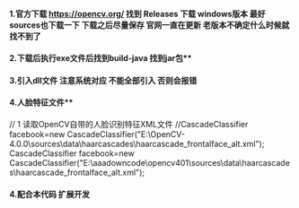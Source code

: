 #### 1.官方下载 https://opencv.org/ 找到 Releases 下载 windows版本 最好 sources也下载一下  下载之后尽量保存 官网一直在更新 老版本不确定什么时候就找不到了
#### 2.下载后执行exe文件后找到build-java  找到jar包**
#### 3.引入dll文件 注意系统对应 不能全部引入 否则会报错
#### 4.人脸特征文件**
// 1 读取OpenCV自带的人脸识别特征XML文件
//CascadeClassifier facebook=new CascadeClassifier("E:\\OpenCV-4.0.0\\sources\\data\\haarcascades\\haarcascade_frontalface_alt.xml");
CascadeClassifier facebook=new CascadeClassifier("E:\\aaadowncode\\opencv401\\sources\\data\\haarcascades\\haarcascade_frontalface_alt.xml");
#### 4.配合本代码 扩展开发
